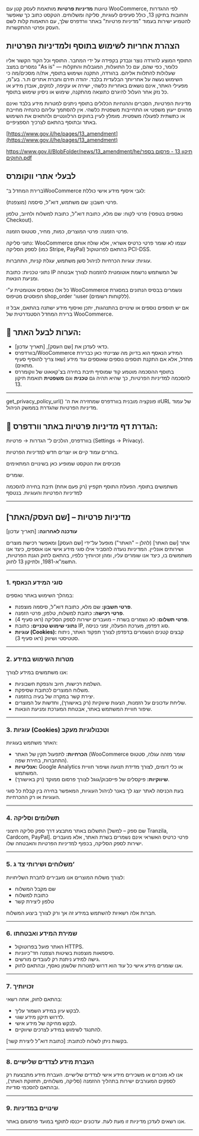  טיוטת **מדיניות פרטיות** מותאמת לעסק קטן עם WooCommerce, לפי ההגדרות והחובות בתיקון 13, כולל סעיפים לעוגיות, סליקה ומשלוחים.
הטקסט כתוב כך שאפשר להטמיע ישירות בעמוד "מדיניות פרטיות" באתר וורדפרס שלך, עם התאמות קלות לשם העסק ופרטי ההתקשרות.

## הצהרת אחריות לשימוש בתוסף ולמדיניות הפרטיות
התוסף המוצע להורדה נוצר ונבדק בקפידה על ידי המחבר. התוסף וכל הקוד הקשור אליו נמסרים במצב "As is" — כלומר, כפי שהם, עם כל התועלות, המגבלות והתקלות שעלולות להתלוות אליהם.
בהורדה, התקנה ושימוש בתוסף, את/ה מסכים/מה כי השימוש נעשה על אחריותך הבלעדית בלבד.
יהודה תירם וחברת אתרים ת.ר. בע"מ, מפעילי האתר, אינם נושאים באחריות כלשהי, ישירה או עקיפה, לנזקים, אובדן מידע או כל נזק אחר העלול להיגרם כתוצאה מהתקנה, שימוש או ניסיון שימוש בתוסף.

מדיניות הפרטיות, הסברים וההנחיות הכלולים בתוסף ניתנים למטרות מידע בלבד ואינם מהווים ייעוץ משפטי או התחייבות משפטית כלשהי. אין להסתמך עליהם כהנחיה מחייבת או כתשתית לפעולה משפטית. מומלץ לעיין בחוקים הרלוונטיים ולהתאים את השימוש באתר ובתוסף בהתאם לצרכיך הספציפיים.

[https://www.gov.il/he/pages/13_amendment](https://www.gov.il/he/pages/13_amendment)

[https://www.gov.il/BlobFolder/news/13_amendment/he/תיקון 13 - פרסום בספר החוקים.pdf](<https://www.gov.il/BlobFolder/news/13_amendment/he/תיקון 13 - פרסום בספר החוקים.pdf>)

## לבעלי אתרי ווקומרס
ברירת המחדל ב־WooCommerce לגבי איסוף מידע אישי כוללת:

פרטי חשבון: שם משתמש, דוא"ל, סיסמה (מוצפנת).

פרטי לקוח: שם מלא, כתובת דוא"ל, כתובת למשלוח ולחיוב, טלפון (נאספים בטפסי Checkout).

פרטי הזמנה: פרטי המוצרים, כמות, מחיר, סטטוס הזמנה.

נתוני סליקה: WooCommerce עצמו לא שומר פרטי כרטיס אשראי, אלא שולח אותם לספק הסליקה (כמו Stripe, PayPal) בהתאם לפרוטוקול PCI-DSS.

עוגיות: עוגיות הכרחיות לניהול סשן משתמש, עגלת קניות, התחברות.

נתוני טכניות: כתובת IP של המשתמש נרשמת אוטומטית להזמנות לצורך אבטחה ומניעת הונאות.

כל אלו נאספים אוטומטית ע"י WooCommerce ונשמרים בבסיס הנתונים במסגרת הפוסטים מטיפוס shop_order ו־user (ללקוחות רשומים).

אם יש תוספים נוספים או שינויים בהתנהגות, יתכן ואיסוף מידע ישתנה בהתאם, אבל זו ברירת המחדל הסטנדרטית של WooCommerce.

## 📌 **הערות לבעל האתר:**

* כדאי לעדכן את \[שם העסק], \[תאריך עדכון].
* בוורדפרס/WooCommerce המידע הנאסף הוא בדיוק מה שציינתי כאן כברירת מחדל, אלא אם התקנת תוספים נוספים שאוספים עוד מידע (שאז צריך להוסיף סעיף מתאים).
* בתוסף ההסכמה מוטמע קוד שמוסיף תיבת בחירה בצ'קאאוט של ווקומררס להסכמה למדיניות הפרטיות, כך שהיא תהיה גם **טכנית** וגם **משפטית** תואמת תיקון 13.

---
get_privacy_policy_url() זו פונקציה מובנית בוורדפרס שמחזירה את ה־URL של עמוד מדיניות הפרטיות שהגדרת בממשק הניהול.

## 📌 הגדרת דף מדיניות פרטיות באתר וורדפרס:

בוורדפרס, הולכים ל־
הגדרות → פרטיות (Settings → Privacy).

בוחרים עמוד קיים או יוצרים חדש למדיניות הפרטיות.

מכניסים את הטקסט שמופיע כאן בשינויים המתאימים 

שומרים.

משתמשים בתוסף. הפעלת התוסף תקפיץ (רק פעם אחת) תיבת בחירה להסכמה למדיניות הפרטיות והעוגיות. בנטסף 

---

## מדיניות פרטיות – \[שם העסק/האתר]

**עודכנה לאחרונה:** [תאריך עדכון]

אתר \[שם האתר] (להלן – "האתר") מופעל על־ידי \[שם העסק] ומאפשר רכישת מוצרים ושירותים אונליין.
המדיניות נועדה להסביר אילו סוגי מידע אישי אנו אוספים, כיצד אנו משתמשים בו, כיצד אנו שומרים עליו, ומהן זכויותיך כלפיו, בהתאם לחוק הגנת הפרטיות, התשמ"א-1981, ולתיקון 13 לחוק.

---

### 1. סוגי המידע הנאסף

במהלך השימוש באתר נאספים:

* **פרטי חשבון:** שם מלא, כתובת דוא"ל, סיסמה מוצפנת.
* **פרטי רכישה:** כתובת למשלוח, טלפון, פרטי הזמנה.
* **פרטי תשלום:** לא נשמרים בשרת – מועברים ישירות לספק הסליקה (ראו סעיף 4).
* **נתוני שימוש טכניים:** כתובת IP, סוג דפדפן, מערכת הפעלה, זמני כניסה.
* **עוגיות (Cookies):** קבצים קטנים הנשמרים בדפדפן לצורך תפקוד האתר, ניתוח סטטיסטי ושיווק (ראו סעיף 3).

---

### 2. מטרות השימוש במידע

אנו משתמשים במידע לצורך:

* השלמת רכישות, חיוב והנפקת חשבוניות.
* משלוח המוצרים לכתובת שסיפקת.
* יצירת קשר במקרה של בעיה בהזמנה.
* שליחת עדכונים על הזמנות, הצעות שיווקיות (רק באישורך), וחדשות על המוצרים.
* שיפור חוויית המשתמש באתר, אבטחת המערכת ומניעת הונאות.

---

### 3. עוגיות (Cookies) וטכנולוגיות מעקב

האתר משתמש בעוגיות:

* **הכרחיות:** לתפעול תקין של האתר (WooCommerce שומר מזהה עגלה, סטטוס התחברות, בחירת שפה).
* **אנליטיות:** Google Analytics או כלי דומים, לצורך מדידת תנועה ושיפור חוויית המשתמש.
* **שיווקיות:** פיקסלים של פייסבוק/גוגל לצורך פרסום ממוקד (רק באישורך).

בעת הכניסה לאתר יוצג לך באנר לניהול העוגיות, המאפשר בחירה בין קבלת כל סוגי העוגיות או רק ההכרחיות.

---

### 4. תשלומים וסליקה

התשלום באתר מתבצע דרך ספק סליקה חיצוני \[שם ספק – למשל Tranzila, Cardcom, PayPal].
פרטי כרטיס האשראי אינם נשמרים בשרת האתר, אלא מועברים ישירות לספק הסליקה, בכפוף למדיניות הפרטיות והאבטחה שלו.

---

### 5. משלוחים ושירותי צד ג’

לצורך משלוח המוצרים אנו מעבירים לחברת השליחויות:

* שם מקבל המשלוח
* כתובת למשלוח
* טלפון ליצירת קשר

חברות אלה רשאיות להשתמש במידע זה אך ורק לצורך ביצוע המשלוח.

---

### 6. שמירת המידע ואבטחתו

* האתר פועל בפרוטוקול HTTPS.
* סיסמאות מוצפנות בשיטות הצפנה חד־כיווניות.
* גישה למידע ניתנת רק לעובדים מורשים.
* אנו שומרים מידע אישי כל עוד הוא דרוש למטרות שלשמן נאסף, ובהתאם לחוק.

---

### 7. זכויותיך

בהתאם לחוק, אתה רשאי:

* לבקש עיון במידע השמור עליך.
* לדרוש תיקון מידע שגוי.
* לבקש מחיקה של מידע אישי.
* להתנגד לשימוש במידע לצרכים שיווקיים.

בקשות ניתן לשלוח לכתובת: \[כתובת דוא"ל ליצירת קשר].

---

### 8. העברת מידע לצדדים שלישיים

אנו לא מוכרים או משכירים מידע אישי לצדדים שלישיים.
העברת מידע מתבצעת רק לספקים המעורבים ישירות בתהליך ההזמנה (סליקה, משלוחים, תחזוקת האתר), ובהתאם להסכמי סודיות.

---

### 9. שינויים במדיניות

אנו רשאים לעדכן מדיניות זו מעת לעת. עדכונים ייכנסו לתוקף במועד פרסומם באתר.

---


